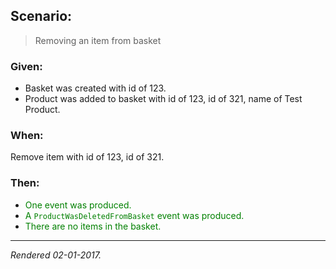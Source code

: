 ## Scenario:

> Removing an item from basket

### Given:

- Basket was created with id of 123.
- Product was added to basket with id of 123, id of 321, name of Test Product.

### When:

Remove item with id of 123, id of 321.

### Then:

- <font style='color: green !important;'>One event was produced.</font>
- <font style='color: green !important;'>A `ProductWasDeletedFromBasket` event was produced.</font>
- <font style='color: green !important;'>There are no items in the basket.</font>

---
*Rendered 02-01-2017.*
